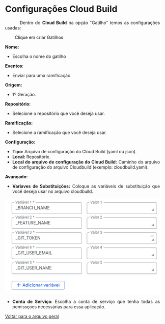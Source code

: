 <div style="text-align: justify;">

# Configurações Cloud Build
&nbsp;&nbsp;&nbsp;&nbsp;&nbsp;&nbsp;&nbsp;&nbsp;Dentro do **Cloud Build** na opção "Gatilho" temos as configurações usadas:  

&nbsp;&nbsp;&nbsp;&nbsp;&nbsp;&nbsp;&nbsp;&nbsp;Clique em criar Gatilhos  

**Nome:** 
- Escolha o nome do gatilho

**Eventos:**
- Enviar para uma ramificação.

**Origem:**
- 1º Geração.

**Repositório:**
- Selecione o repositório que você deseja usar.

**Ramificação:**
- Selecione a ramificação que você deseja usar.

**Configuração:**  
* **Tipo:** Arquivo de configuração do Cloud Build (yaml ou json).
* **Local:** Repositório.
* **Local do arquivo de configuração do Cloud Build:** Caminho do arquivo de configuração do arquivo Cloudbuild (exemplo: cloudbuild.yaml).

**Avançado:**
* **Variaves de Substituições:** Coloque as variáveis de substituição que você deseja usar no arquivo cloudbuild.

![Variaveis](../images/variaveis.png)

* **Conta de Serviço:** Escolha a conta de serviço que tenha todas as pemissçoes necessárias para essa aplicação.

[Voltar para o arquivo geral](../over-view.md)